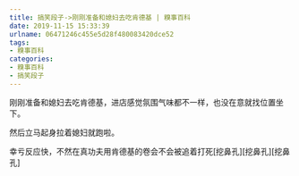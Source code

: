 ```yaml
---
title: 搞笑段子->刚刚准备和媳妇去吃肯德基 | 糗事百科
date: 2019-11-15 15:33:39
urlname: 06471246c455e5d28f480083420dce52
tags: 
- 糗事百科
categories:
- 糗事百科
- 搞笑段子
---
```

刚刚准备和媳妇去吃肯德基，进店感觉氛围气味都不一样，也没在意就找位置坐下。

然后立马起身拉着媳妇就跑啦。

幸亏反应快，不然在真功夫用肯德基的卷会不会被追着打死[挖鼻孔][挖鼻孔][挖鼻孔]


